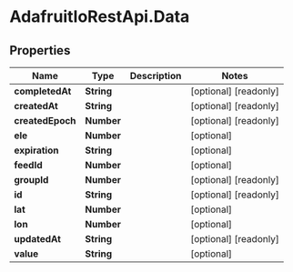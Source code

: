 # AdafruitIoRestApi.Data

## Properties

Name | Type | Description | Notes
------------ | ------------- | ------------- | -------------
**completedAt** | **String** |  | [optional] [readonly] 
**createdAt** | **String** |  | [optional] [readonly] 
**createdEpoch** | **Number** |  | [optional] [readonly] 
**ele** | **Number** |  | [optional] 
**expiration** | **String** |  | [optional] 
**feedId** | **Number** |  | [optional] 
**groupId** | **Number** |  | [optional] [readonly] 
**id** | **String** |  | [optional] [readonly] 
**lat** | **Number** |  | [optional] 
**lon** | **Number** |  | [optional] 
**updatedAt** | **String** |  | [optional] [readonly] 
**value** | **String** |  | [optional] 


